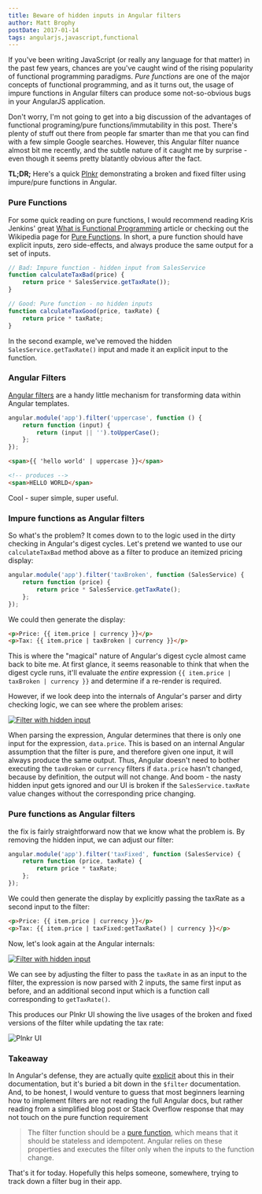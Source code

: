 ```yaml
---
title: Beware of hidden inputs in Angular filters
author: Matt Brophy
postDate: 2017-01-14
tags: angularjs,javascript,functional
---
```


If you've been writing JavaScript (or really any language for that matter) in the past few years, chances are you've caught wind of the rising popularity of functional programming paradigms. _Pure functions_ are one of the major concepts of functional programming, and as it turns out, the usage of impure functions in Angular filters can produce some not-so-obvious bugs in your AngularJS application.

Don't worry, I'm not going to get into a big discussion of the advantages of functional programing/pure functions/immutability in this post. There's plenty of stuff out there from people far smarter than me that you can find with a few simple Google searches. However, this Angular filter nuance almost bit me recently, and the subtle nature of it caught me by surprise - even though it seems pretty blatantly obvious after the fact.

**TL;DR;** Here's a quick [Plnkr][plnkr] demonstrating a broken and fixed filter using impure/pure functions in Angular.

### Pure Functions

For some quick reading on pure functions, I would recommend reading Kris Jenkins' great [What is Functional Programming][what-is-functional] article or checking out the Wikipedia page for [Pure Functions][pure-function]. In short, a pure function should have explicit inputs, zero side-effects, and always produce the same output for a set of inputs.

```javascript
// Bad: Impure function - hidden input from SalesService
function calculateTaxBad(price) {
    return price * SalesService.getTaxRate());
}

// Good: Pure function - no hidden inputs
function calculateTaxGood(price, taxRate) {
    return price * taxRate;
}
```

In the second example, we've removed the hidden `SalesService.getTaxRate()` input and made it an explicit input to the function.

### Angular Filters

[Angular filters][angular-filters] are a handy little mechanism for transforming data within Angular templates.

```javascript
angular.module('app').filter('uppercase', function () {
    return function (input) {
        return (input || '').toUpperCase();
    };
});
```

```html
<span>{{ 'hello world' | uppercase }}</span>

<!-- produces -->
<span>HELLO WORLD</span>
```

Cool - super simple, super useful.

### Impure functions as Angular filters

So what's the problem? It comes down to to the logic used in the dirty checking in Angular's digest cycles. Let's pretend we wanted to use our `calculateTaxBad` method above as a filter to produce an itemized pricing display:

```javascript
angular.module('app').filter('taxBroken', function (SalesService) {
    return function (price) {
        return price * SalesService.getTaxRate();
    };
});
```

We could then generate the display:

```html
<p>Price: {{ item.price | currency }}</p>
<p>Tax: {{ item.price | taxBroken | currency }}</p>
```

This is where the "magical" nature of Angular's digest cycle almost came back to bite me. At first glance, it seems reasonable to think that when the digest cycle runs, it'll evaluate the _entire_ expression `{{ item.price | taxBroken | currency }}` and determine if a re-render is required.

However, if we look deep into the internals of Angular's parser and dirty checking logic, we can see where the problem arises:

[![Filter with hidden input](/images/post/beware-hidden-inputs-in-angular-filters/parser-filter-impure.png)](/images/post/beware-hidden-inputs-in-angular-filters/parser-filter-impure.png)

When parsing the expression, Angular determines that there is only one input for the expression, `data.price`. This is based on an internal Angular assumption that the filter is pure, and therefore given one input, it will always produce the same output. Thus, Angular doesn't need to bother executing the `taxBroken` or `currency` filters if `data.price` hasn't changed, because by definition, the output will not change. And boom - the nasty hidden input gets ignored and our UI is broken if the `SalesService.taxRate` value changes without the corresponding price changing.

### Pure functions as Angular filters

the fix is fairly straightforward now that we know what the problem is. By removing the hidden input, we can adjust our filter:

```javascript
angular.module('app').filter('taxFixed', function (SalesService) {
    return function (price, taxRate) {
        return price * taxRate;
    };
});
```

We could then generate the display by explicitly passing the taxRate as a second input to the filter:

```html
<p>Price: {{ item.price | currency }}</p>
<p>Tax: {{ item.price | taxFixed:getTaxRate() | currency }}</p>
```

Now, let's look again at the Angular internals:

[![Filter with hidden input](/images/post/beware-hidden-inputs-in-angular-filters/parser-filter-pure.png)](/images/post/beware-hidden-inputs-in-angular-filters/parser-filter-pure.png)

We can see by adjusting the filter to pass the `taxRate` in as an input to the filter, the expression is now parsed with 2 inputs, the same first input as before, and an additional second input which is a function call corresponding to `getTaxRate()`.

This produces our Plnkr UI showing the live usages of the broken and fixed versions of the filter while updating the tax rate:

![Plnkr UI](/images/post/beware-hidden-inputs-in-angular-filters/output.png)

### Takeaway

In Angular's defense, they are actually quite [explicit][custom-filters] about this in their documentation, but it's buried a bit down in the `$filter` documentation. And, to be honest, I would venture to guess that most beginners learning how to implement filters are not reading the full Angular docs, but rather reading from a simplified blog post or Stack Overflow response that may not touch on the pure function requirement

> The filter function should be a [pure function][pure-function], which means that it should be stateless and idempotent. Angular relies on these properties and executes the filter only when the inputs to the function change.

That's it for today. Hopefully this helps someone, somewhere, trying to track down a filter bug in their app.

[plnkr]: https://plnkr.co/edit/WMMNWiSqE0Uij9ZXwy4G?p=preview 'Broken Filter Example'
[angular-filters]: https://code.angularjs.org/1.4.14/docs/guide/filter 'Angular Filters'
[custom-filters]: https://code.angularjs.org/1.4.14/docs/guide/filter#creating-custom-filters 'Angular Custom Filters'
[pure-function]: https://en.wikipedia.org/wiki/Pure_function 'Pure Function'
[what-is-functional]: http://blog.jenkster.com/2015/12/what-is-functional-programming.html 'What is Functional Programming'
